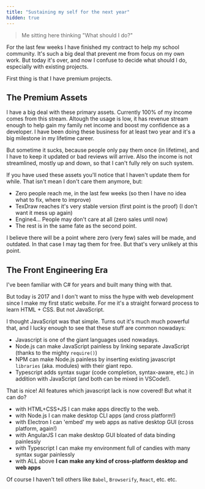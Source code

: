 ```yaml
---
title: "Sustaining my self for the next year"
hidden: true
---
```


> Me sitting here thinking "What should I do?"

For the last few weeks I have finished my contract to help my school community. It's such a big deal that prevent me from focus on my own work. But today it's over, and now I confuse to decide what should I do, especially with existing projects.

First thing is that I have premium projects.

## The Premium Assets

I have a big deal with these primary assets. Currently 100% of my income comes from this stream. Altough the usage is low, it has revenue stream enough to help gain my family net income and boost my confidence as a developer. I have been doing these business for at least two year and it's a big milestone in my lifetime career.

But sometime it sucks, because people only pay them once (in lifetime), and I have to keep it updated or bad reviews will arrive. Also the income is not streamlined, mostly up and down, so that I can't fully rely on such system.

If you have used these assets you'll notice that I haven't update them for while. That isn't mean I don't care them anymore, but:

+ Zero people reach me, in the last few weeks (so then I have no idea what to fix, where to improve)
+ TexDraw reaches it's very stable version (first point is the proof) (I don't want it mess up again)
+ Engine4... People may don't care at all (zero sales until now)
+ The rest is in the same fate as the second point.

I believe there will be a point where zero (very few) sales will be made, and outdated. In that case I may tag them for free. But that's very unlikely at this point.

## The Front Engineering Era

I've been familiar with C# for years and built many thing with that.

But today is 2017 and I don't want to miss the hype with web development since I make my first static website. For me it's a straight forward process to learn HTML + CSS. But not JavaScript.

I thought JavaScript was that simple. Turns out it's much much powerful that, and I lucky enough to see that these stuff are common nowadays:

+ Javascript is one of the giant languages used nowadays.
+ Node.js can make JavaScript painless by linking separate JavaScript (thanks to the mighty `require()`)
+ NPM can make Node.js painless by inserting existing javascript `libraries` (aka. modules) with their giant repo.
+ Typescript adds syntax sugar (code completion, syntax-aware, etc.) in addition with JavaScript (and both can be mixed in VSCode!).

That is nice! All features which javascript lack is now covered! But what it can do?

+ with HTML+CSS+JS I can make apps directly to the web.
+ with Node.js I can make desktop CLI apps (and cross platform!)
+ with Electron I can 'embed' my web apps as native desktop GUI (cross platform, again!)
+ with AngularJS I can make desktop GUI bloated of data binding painlessly
+ with Typescript I can make my environment full of candies with many syntax sugar painlessly
+ with ALL above **I can make any kind of cross-platform desktop and web apps**

Of course I haven't tell others like `Babel`, `Browserify`, `React`, etc. etc.

